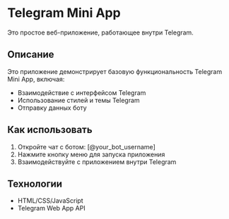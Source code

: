 # Telegram Mini App

Это простое веб-приложение, работающее внутри Telegram.

## Описание

Это приложение демонстрирует базовую функциональность Telegram Mini App, включая:
- Взаимодействие с интерфейсом Telegram
- Использование стилей и темы Telegram
- Отправку данных боту

## Как использовать

1. Откройте чат с ботом: [@your_bot_username]
2. Нажмите кнопку меню для запуска приложения
3. Взаимодействуйте с приложением внутри Telegram

## Технологии

- HTML/CSS/JavaScript
- Telegram Web App API

